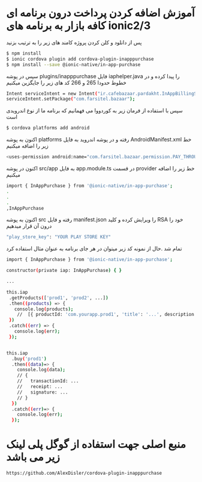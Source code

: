 
# آموزش اضافه کردن پرداخت درون برنامه ای کافه بازار به برنامه های ionic2/3
 پس از دانلود و کلن کردن پروژه کامند های زیر را به ترتیب بزنید
```sh
$ npm install
$ ionic cordova plugin add cordova-plugin-inapppurchase
$ npm install --save @ionic-native/in-app-purchase
```
سپس در پوشه plugins/inapppurchase فایل iaphelper.java را پیدا کرده و در خطوط حدودا 265 و 266 کد های زیر را جایگزین میکنیم

```sh
Intent serviceIntent = new Intent("ir.cafebazaar.pardakht.InAppBillingService.BIND");
serviceIntent.setPackage("com.farsitel.bazaar");
```
سپس با استفاده از فرمان زیر به کوردووا می فهمانیم که برنامه ما از نوع اندرویدی است
```sh
$ cordova platforms add android
```
اکنون به پوشه platforms رفته و در پوشه اندروید به فایل AndroidManifest.xml خط زیر را اضافه میکنیم

```sh
<uses-permission android:name="com.farsitel.bazaar.permission.PAY_THROUGH_BAZAAR" />
```
اکنون در پوشه src/app به فایل app.module.ts در قسمت provider خط زیر را اضافه میکنیم
```sh
import { InAppPurchase } from '@ionic-native/in-app-purchase';
.
.
.
,InAppPurchase
````
اکنون به پوشه src رفته و فایل manifest.json را ویرایش کرده و کلید  RSA خود را درون آن قرار میدهیم

```sh
"play_store_key": "YOUR PLAY STORE KEY"
```

تمام شد .حال از نمونه کد زیر میتوان در هر جای برنامه به عنوان مثال استفاده کرد

```sh
import { InAppPurchase } from '@ionic-native/in-app-purchase';

constructor(private iap: InAppPurchase) { }

...

this.iap
 .getProducts(['prod1', 'prod2', ...])
 .then((products) => {
   console.log(products);
    //  [{ productId: 'com.yourapp.prod1', 'title': '...', description: '...', price: '...' }, ...]
 })
 .catch((err) => {
   console.log(err);
 });


this.iap
  .buy('prod1')
  .then((data)=> {
    console.log(data);
    // {
    //   transactionId: ...
    //   receipt: ...
    //   signature: ...
    // }
  })
  .catch((err)=> {
    console.log(err);
  });
```


#  منبع اصلی جهت استفاده از گوگل پلی لینک زیر می باشد
```sh
https://github.com/AlexDisler/cordova-plugin-inapppurchase
```
